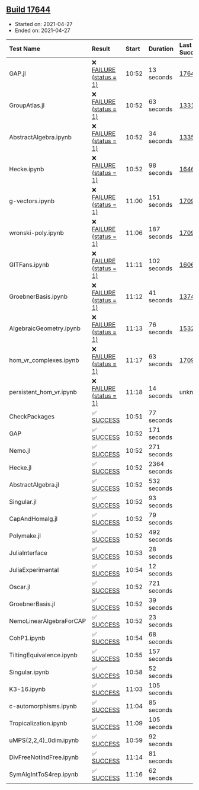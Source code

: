 ## [Build 17644](https://oscarci.mathematik.uni-kl.de/job/oscar/17644/)

* Started on: 2021-04-27
* Ended on: 2021-04-27

| Test Name    | Result | Start | Duration | Last Success | First Failure |
|:-------------|:-------|:------|:---------|:-------------|:--------------|
| GAP.jl | ❌ [FAILURE (status = 1)](https://oscarci.mathematik.uni-kl.de/job/oscar/17644/artifact/logs/build-17644/GAP.jl.log) | 10:52 | 13 seconds | [17642](https://oscarci.mathematik.uni-kl.de/job/oscar/17642/) | [17643](https://oscarci.mathematik.uni-kl.de/job/oscar/17643/) |
| GroupAtlas.jl | ❌ [FAILURE (status = 1)](https://oscarci.mathematik.uni-kl.de/job/oscar/17644/artifact/logs/build-17644/GroupAtlas.jl.log) | 10:52 | 63 seconds | [13311](https://oscarci.mathematik.uni-kl.de/job/oscar/13311/) | [13312](https://oscarci.mathematik.uni-kl.de/job/oscar/13312/) |
| AbstractAlgebra.ipynb | ❌ [FAILURE (status = 1)](https://oscarci.mathematik.uni-kl.de/job/oscar/17644/artifact/logs/build-17644/AbstractAlgebra.ipynb.log) | 10:52 | 34 seconds | [13355](https://oscarci.mathematik.uni-kl.de/job/oscar/13355/) | [13356](https://oscarci.mathematik.uni-kl.de/job/oscar/13356/) |
| Hecke.ipynb | ❌ [FAILURE (status = 1)](https://oscarci.mathematik.uni-kl.de/job/oscar/17644/artifact/logs/build-17644/Hecke.ipynb.log) | 10:52 | 98 seconds | [16463](https://oscarci.mathematik.uni-kl.de/job/oscar/16463/) | [16464](https://oscarci.mathematik.uni-kl.de/job/oscar/16464/) |
| g-vectors.ipynb | ❌ [FAILURE (status = 1)](https://oscarci.mathematik.uni-kl.de/job/oscar/17644/artifact/logs/build-17644/g-vectors.ipynb.log) | 11:00 | 151 seconds | [17099](https://oscarci.mathematik.uni-kl.de/job/oscar/17099/) | [17100](https://oscarci.mathematik.uni-kl.de/job/oscar/17100/) |
| wronski-poly.ipynb | ❌ [FAILURE (status = 1)](https://oscarci.mathematik.uni-kl.de/job/oscar/17644/artifact/logs/build-17644/wronski-poly.ipynb.log) | 11:06 | 187 seconds | [17098](https://oscarci.mathematik.uni-kl.de/job/oscar/17098/) | [17099](https://oscarci.mathematik.uni-kl.de/job/oscar/17099/) |
| GITFans.ipynb | ❌ [FAILURE (status = 1)](https://oscarci.mathematik.uni-kl.de/job/oscar/17644/artifact/logs/build-17644/GITFans.ipynb.log) | 11:11 | 102 seconds | [16068](https://oscarci.mathematik.uni-kl.de/job/oscar/16068/) | [16069](https://oscarci.mathematik.uni-kl.de/job/oscar/16069/) |
| GroebnerBasis.ipynb | ❌ [FAILURE (status = 1)](https://oscarci.mathematik.uni-kl.de/job/oscar/17644/artifact/logs/build-17644/GroebnerBasis.ipynb.log) | 11:12 | 41 seconds | [13748](https://oscarci.mathematik.uni-kl.de/job/oscar/13748/) | [13749](https://oscarci.mathematik.uni-kl.de/job/oscar/13749/) |
| AlgebraicGeometry.ipynb | ❌ [FAILURE (status = 1)](https://oscarci.mathematik.uni-kl.de/job/oscar/17644/artifact/logs/build-17644/AlgebraicGeometry.ipynb.log) | 11:13 | 76 seconds | [15322](https://oscarci.mathematik.uni-kl.de/job/oscar/15322/) | [15323](https://oscarci.mathematik.uni-kl.de/job/oscar/15323/) |
| hom_vr_complexes.ipynb | ❌ [FAILURE (status = 1)](https://oscarci.mathematik.uni-kl.de/job/oscar/17644/artifact/logs/build-17644/hom_vr_complexes.ipynb.log) | 11:17 | 63 seconds | [17099](https://oscarci.mathematik.uni-kl.de/job/oscar/17099/) | [17100](https://oscarci.mathematik.uni-kl.de/job/oscar/17100/) |
| persistent_hom_vr.ipynb | ❌ [FAILURE (status = 1)](https://oscarci.mathematik.uni-kl.de/job/oscar/17644/artifact/logs/build-17644/persistent_hom_vr.ipynb.log) | 11:18 | 14 seconds | unknown | unknown |
| CheckPackages | ✅ [SUCCESS](https://oscarci.mathematik.uni-kl.de/job/oscar/17644/artifact/logs/build-17644/CheckPackages.log) | 10:51 | 77 seconds |  |  |
| GAP | ✅ [SUCCESS](https://oscarci.mathematik.uni-kl.de/job/oscar/17644/artifact/logs/build-17644/GAP.log) | 10:52 | 171 seconds |  |  |
| Nemo.jl | ✅ [SUCCESS](https://oscarci.mathematik.uni-kl.de/job/oscar/17644/artifact/logs/build-17644/Nemo.jl.log) | 10:52 | 271 seconds |  |  |
| Hecke.jl | ✅ [SUCCESS](https://oscarci.mathematik.uni-kl.de/job/oscar/17644/artifact/logs/build-17644/Hecke.jl.log) | 10:52 | 2364 seconds |  |  |
| AbstractAlgebra.jl | ✅ [SUCCESS](https://oscarci.mathematik.uni-kl.de/job/oscar/17644/artifact/logs/build-17644/AbstractAlgebra.jl.log) | 10:52 | 532 seconds |  |  |
| Singular.jl | ✅ [SUCCESS](https://oscarci.mathematik.uni-kl.de/job/oscar/17644/artifact/logs/build-17644/Singular.jl.log) | 10:52 | 93 seconds |  |  |
| CapAndHomalg.jl | ✅ [SUCCESS](https://oscarci.mathematik.uni-kl.de/job/oscar/17644/artifact/logs/build-17644/CapAndHomalg.jl.log) | 10:52 | 79 seconds |  |  |
| Polymake.jl | ✅ [SUCCESS](https://oscarci.mathematik.uni-kl.de/job/oscar/17644/artifact/logs/build-17644/Polymake.jl.log) | 10:52 | 492 seconds |  |  |
| JuliaInterface | ✅ [SUCCESS](https://oscarci.mathematik.uni-kl.de/job/oscar/17644/artifact/logs/build-17644/JuliaInterface.log) | 10:53 | 28 seconds |  |  |
| JuliaExperimental | ✅ [SUCCESS](https://oscarci.mathematik.uni-kl.de/job/oscar/17644/artifact/logs/build-17644/JuliaExperimental.log) | 10:54 | 12 seconds |  |  |
| Oscar.jl | ✅ [SUCCESS](https://oscarci.mathematik.uni-kl.de/job/oscar/17644/artifact/logs/build-17644/Oscar.jl.log) | 10:52 | 721 seconds |  |  |
| GroebnerBasis.jl | ✅ [SUCCESS](https://oscarci.mathematik.uni-kl.de/job/oscar/17644/artifact/logs/build-17644/GroebnerBasis.jl.log) | 10:52 | 39 seconds |  |  |
| NemoLinearAlgebraForCAP | ✅ [SUCCESS](https://oscarci.mathematik.uni-kl.de/job/oscar/17644/artifact/logs/build-17644/NemoLinearAlgebraForCAP.log) | 10:52 | 23 seconds |  |  |
| CohP1.ipynb | ✅ [SUCCESS](https://oscarci.mathematik.uni-kl.de/job/oscar/17644/artifact/logs/build-17644/CohP1.ipynb.log) | 10:54 | 68 seconds |  |  |
| TiltingEquivalence.ipynb | ✅ [SUCCESS](https://oscarci.mathematik.uni-kl.de/job/oscar/17644/artifact/logs/build-17644/TiltingEquivalence.ipynb.log) | 10:55 | 157 seconds |  |  |
| Singular.ipynb | ✅ [SUCCESS](https://oscarci.mathematik.uni-kl.de/job/oscar/17644/artifact/logs/build-17644/Singular.ipynb.log) | 10:58 | 52 seconds |  |  |
| K3-16.ipynb | ✅ [SUCCESS](https://oscarci.mathematik.uni-kl.de/job/oscar/17644/artifact/logs/build-17644/K3-16.ipynb.log) | 11:03 | 105 seconds |  |  |
| c-automorphisms.ipynb | ✅ [SUCCESS](https://oscarci.mathematik.uni-kl.de/job/oscar/17644/artifact/logs/build-17644/c-automorphisms.ipynb.log) | 11:04 | 85 seconds |  |  |
| Tropicalization.ipynb | ✅ [SUCCESS](https://oscarci.mathematik.uni-kl.de/job/oscar/17644/artifact/logs/build-17644/Tropicalization.ipynb.log) | 11:09 | 105 seconds |  |  |
| uMPS(2,2,4)_0dim.ipynb | ✅ [SUCCESS](https://oscarci.mathematik.uni-kl.de/job/oscar/17644/artifact/logs/build-17644/uMPS-2-2-4-_0dim.ipynb.log) | 10:59 | 92 seconds |  |  |
| DivFreeNotIndFree.ipynb | ✅ [SUCCESS](https://oscarci.mathematik.uni-kl.de/job/oscar/17644/artifact/logs/build-17644/DivFreeNotIndFree.ipynb.log) | 11:14 | 81 seconds |  |  |
| SymAlgIntToS4rep.ipynb | ✅ [SUCCESS](https://oscarci.mathematik.uni-kl.de/job/oscar/17644/artifact/logs/build-17644/SymAlgIntToS4rep.ipynb.log) | 11:16 | 62 seconds |  |  |
